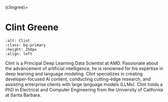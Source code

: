 <head>
  <meta charset="UTF-8">
  <meta name="description" content="Clint Greene">
  <meta name="keywords" content="AMD GPU, MI300, MI250, ROCm, blog, contributor, blog author">
</head>

(clingree)=

# Clint Greene

```{image} ./data/Clint-Greene.jpg
:alt: Clint
:class: bg-primary
:height: 250px
:align: left
```

Clint is a Principal Deep Learning Data Scientist at AMD. Passionate about the advancement of artificial intelligence, he is renowned for his expertise in deep learning and language modeling. Clint specializes
in creating developer-focused AI content, conducting cutting-edge research, and assisting enterprise
clients with large language models (LLMs). Clint holds a PhD in Electrical and Computer Engineering
from the University of California at Santa Barbara.
